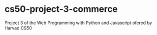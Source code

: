 # cs50-project-3-commerce
Project 3 of the Web Programming with Python and Javascript ofered by  Harvad CS50
